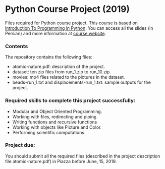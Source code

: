 # Python Course Project (2019)
Files required for Python course project. This course is based on [Introduction To Programming in Python](https://introcs.cs.princeton.edu/python/home/). You can access all the slides (in Persian) and more information at [course website](http://www.snrazavi.ir/python-2019/).

### Contents
The repository contains the following files:
* atomic-nature.pdf: description of the project.
* dataset: ten zip files from run_1.zip to run_10.zip.
* movies: mp4 files related to the pictures in the dataset.
* beads-run_1.txt and displacements-run_1.txt: sample outputs for the project.

### Required skills to complete this project successfully:
* Modular and Object Oriented Programming.
* Working with files, redirecting and piping.
* Writing functions and recursive functions
* Working with objects like Picture and Color.
* Performing scientific computations.

### Project due:
You should submit all the required files (described in the project description file atomic-nature.pdf) in Piazza before June, 15, 2019.

